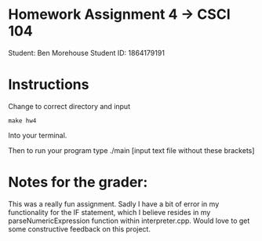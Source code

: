 # Homework Assignment 4 -> CSCI 104 

Student: Ben Morehouse
Student ID: 1864179191

# Instructions 

Change to correct directory and input
	
	make hw4

Into your terminal.

Then to run your program type ./main [input text file without these brackets]

# Notes for the grader:

This was a really fun assignment. Sadly I have a bit of error in my functionality for the IF statement, which I believe resides 
in my parseNumericExpression function within interpreter.cpp. Would love to get some constructive feedback on this project. 

